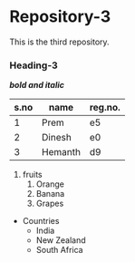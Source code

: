 # Repository-3
This is the third repository.

### Heading-3

***bold and italic***

s.no|name|reg.no.
----|----|-------
1|Prem|e5
2|Dinesh|e0
3|Hemanth|d9

1. fruits
    1. Orange
    2. Banana
    3. Grapes

* Countries
  * India
  * New Zealand
  * South Africa


